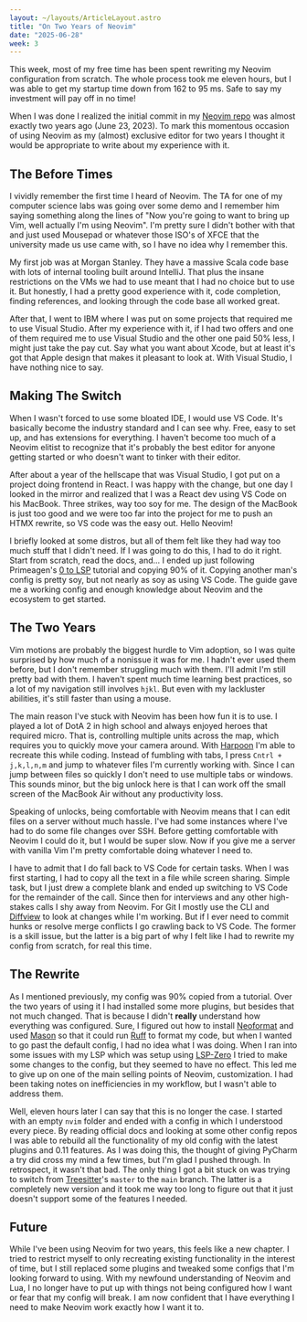 ```yaml
---
layout: ~/layouts/ArticleLayout.astro
title: "On Two Years of Neovim"
date: "2025-06-28"
week: 3
---
```


This week, most of my free time has been spent rewriting my Neovim configuration from scratch. The whole process took me eleven hours, but I was able to get my startup time down from 162 to 95 ms. Safe to say my investment will pay off in no time!

When I was done I realized the initial commit in my [Neovim repo](https://github.com/peterkost/nvim-config) was almost exactly two years ago (June 23, 2023). To mark this momentous occasion of using Neovim as my (almost) exclusive editor for two years I thought it would be appropriate to write about my experience with it.

## The Before Times

I vividly remember the first time I heard of Neovim. The TA for one of my computer science labs was going over some demo and I remember him saying something along the lines of "Now you're going to want to bring up Vim, well actually I'm using Neovim". I'm pretty sure I didn't bother with that and just used Mousepad or whatever those ISO's of XFCE that the university made us use came with, so I have no idea why I remember this.

My first job was at Morgan Stanley. They have a massive Scala code base with lots of internal tooling built around IntelliJ. That plus the insane restrictions on the VMs we had to use meant that I had no choice but to use it. But honestly, I had a pretty good experience with it, code completion, finding references, and looking through the code base all worked great.

After that, I went to IBM where I was put on some projects that required me to use Visual Studio. After my experience with it, if I had two offers and one of them required me to use Visual Studio and the other one paid 50% less, I might just take the pay cut. Say what you want about Xcode, but at least it's got that Apple design that makes it pleasant to look at. With Visual Studio, I have nothing nice to say.

## Making The Switch

When I wasn't forced to use some bloated IDE, I would use VS Code. It's basically become the industry standard and I can see why. Free, easy to set up, and has extensions for everything. I haven't become too much of a Neovim elitist to recognize that it's probably the best editor for anyone getting started or who doesn't want to tinker with their editor.

After about a year of the hellscape that was Visual Studio, I got put on a project doing frontend in React. I was happy with the change, but one day I looked in the mirror and realized that I was a React dev using VS Code on his MacBook. Three strikes, way too soy for me. The design of the MacBook is just too good and we were too far into the project for me to push an HTMX rewrite, so VS code was the easy out. Hello Neovim!

I briefly looked at some distros, but all of them felt like they had way too much stuff that I didn't need. If I was going to do this, I had to do it right. Start from scratch, read the docs, and... I ended up just following Primeagen's [0 to LSP](https://youtu.be/w7i4amO_zaE?si=l5eG7pro3igUyj4z) tutorial and copying 90% of it. Copying another man's config is pretty soy, but not nearly as soy as using VS Code. The guide gave me a working config and enough knowledge about Neovim and the ecosystem to get started.

## The Two Years

Vim motions are probably the biggest hurdle to Vim adoption, so I was quite surprised by how much of a nonissue it was for me. I hadn't ever used them before, but I don't remember struggling much with them. I'll admit I'm still pretty bad with them. I haven't spent much time learning best practices, so a lot of my navigation still involves `hjkl`. But even with my lackluster abilities, it's still faster than using a mouse.

The main reason I've stuck with Neovim has been how fun it is to use. I played a lot of DotA 2 in high school and always enjoyed heroes that required micro. That is, controlling multiple units across the map, which requires you to quickly move your camera around. With [Harpoon](https://github.com/ThePrimeagen/harpoon) I'm able to recreate this while coding. Instead of fumbling with tabs, I press `Cntrl + j,k,l,n,m` and jump to whatever files I'm currently working with. Since I can jump between files so quickly I don't need to use multiple tabs or windows. This sounds minor, but the big unlock here is that I can work off the small screen of the MacBook Air without any productivity loss.

Speaking of unlocks, being comfortable with Neovim means that I can edit files on a server without much hassle. I've had some instances where I've had to do some file changes over SSH. Before getting comfortable with Neovim I could do it, but I would be super slow. Now if you give me a server with vanilla Vim I'm pretty comfortable doing whatever I need to.

I have to admit that I do fall back to VS Code for certain tasks. When I was first starting, I had to copy all the text in a file while screen sharing. Simple task, but I just drew a complete blank and ended up switching to VS Code for the remainder of the call. Since then for interviews and any other high-stakes calls I shy away from Neovim. For Git I mostly use the CLI and [Diffview](https://github.com/sindrets/diffview.nvim) to look at changes while I'm working. But if I ever need to commit hunks or resolve merge conflicts I go crawling back to VS Code. The former is a skill issue, but the latter is a big part of why I felt like I had to rewrite my config from scratch, for real this time.

## The Rewrite

As I mentioned previously, my config was 90% copied from a tutorial. Over the two years of using it I had installed some more plugins, but besides that not much changed. That is because I didn't **really** understand how everything was configured. Sure, I figured out how to install [Neoformat](https://github.com/sbdchd/neoformat) and used [Mason](https://github.com/mason-org/mason.nvim) so that it could run [Ruff](https://github.com/astral-sh/ruff) to format my code, but when I wanted to go past the default config, I had no idea what I was doing. When I ran into some issues with my LSP which was setup using [LSP-Zero](https://github.com/VonHeikemen/lsp-zero.nvim) I tried to make some changes to the config, but they seemed to have no effect. This led me to give up on one of the main selling points of Neovim, customization. I had been taking notes on inefficiencies in my workflow, but I wasn't able to address them.

Well, eleven hours later I can say that this is no longer the case. I started with an empty `nvim` folder and ended with a config in which I understood every piece. By reading official docs and looking at some other config repos I was able to rebuild all the functionality of my old config with the latest plugins and 0.11 features. As I was doing this, the thought of giving PyCharm a try did cross my mind a few times, but I'm glad I pushed through. In retrospect, it wasn't that bad. The only thing I got a bit stuck on was trying to switch from [Treesitter](https://github.com/nvim-treesitter/nvim-treesitter)'s `master` to the `main` branch. The latter is a completely new version and it took me way too long to figure out that it just doesn't support some of the features I needed.

## Future

While I've been using Neovim for two years, this feels like a new chapter. I tried to restrict myself to only recreating existing functionality in the interest of time, but I still replaced some plugins and tweaked some configs that I'm looking forward to using. With my newfound understanding of Neovim and Lua, I no longer have to put up with things not being configured how I want or fear that my config will break. I am now confident that I have everything I need to make Neovim work exactly how I want it to.
